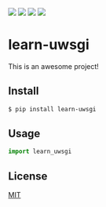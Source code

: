 [![](https://travis-ci.org/Carsten-Leue/learn-uwsgi.svg?branch=master)](https://travis-ci.org/Carsten-Leue/learn-uwsgi)
[![](https://codecov.io/gh/Carsten-Leue/learn-uwsgi/branch/master/graph/badge.svg)](https://codecov.io/gh/Carsten-Leue/learn-uwsgi)
[![](https://img.shields.io/pypi/v/learn-uwsgi.svg)](https://pypi.org/project/learn-uwsgi/)
[![](https://img.shields.io/pypi/l/learn-uwsgi.svg)](https://github.com/Carsten-Leue/learn-uwsgi)

# learn-uwsgi

This is an awesome project!

## Install

```sh
$ pip install learn-uwsgi
```

## Usage

```py
import learn_uwsgi
```

## License

[MIT](LICENSE)
